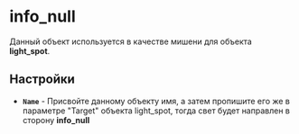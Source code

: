 ﻿# info_null

Данный объект используется в качестве мишени для объекта **light_spot**.

## Настройки

- **`Name`** - Присвойте данному объекту имя, а затем пропишите его же в параметре "Target" объекта light_spot, тогда свет будет направлен в сторону **info_null**
